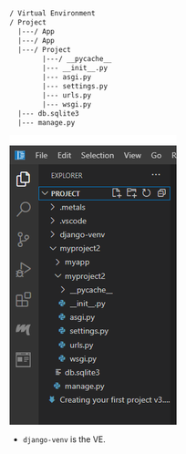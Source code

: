 ```
/ Virtual Environment
/ Project
  |---/ App
  |---/ App
  |---/ Project
        |---/ __pycache__
        |--- __init__.py
        |--- asgi.py
        |--- settings.py
        |--- urls.py
        |--- wsgi.py
  |--- db.sqlite3
  |--- manage.py
```

![STRUCTURE](./django_struc.png)

- `django-venv` is the VE.
